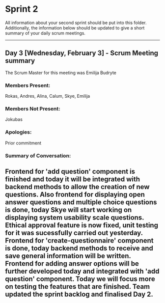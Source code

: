 # Sprint 2

All information about your second sprint should be put into this folder. Additionally, the information below should be updated to give a short summary of your daily scrum meetings.

---

## Day 3 [Wednesday, February 3] - Scrum Meeting summary
The Scrum Master for this meeting was Emilija Budryte

### Members Present:
Rokas, Andres, Alina, Calum, Skye, Emilija

### Members Not Present: 
Jokubas

### Apologies:
Prior commitment

### Summary of Conversation:
Frontend for 'add question' component is finished and today it will be integrated with backend methods to allow the creation of new questions. Also frontend for displaying open answer questions and multiple choice questions is done, today Skye will start working on displaying system usability scale questions. Ethical approval feature is now fixed, unit testing for it was sucessfully carried out yesterday. Frontend for 'create-questionnaire' component is done, today backend methods to receive and save general information will be written. Frontend for adding answer options will be further developed today and integrated with 'add question' component. Today we will focus more on testing the features that are finished. Team updated the sprint backlog and finalised Day 2. 
---
